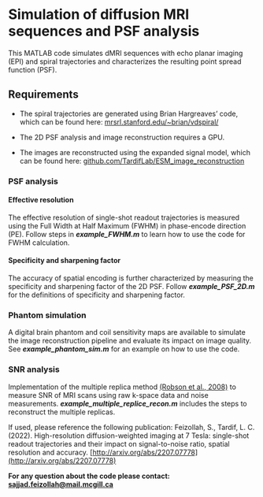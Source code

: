 # Simulation of diffusion MRI sequences and PSF analysis
This MATLAB code simulates dMRI sequences with echo planar imaging (EPI) and spiral trajectories and characterizes the resulting point spread function (PSF).
## Requirements

* The spiral trajectories are generated using Brian Hargreaves’ code, which can be found here: [mrsrl.stanford.edu/~brian/vdspiral/](http://mrsrl.stanford.edu/~brian/vdspiral/)

* The 2D PSF analysis and image reconstruction requires a GPU.

* The images are reconstructed using the expanded signal model, which can be found here: [github.com/TardifLab/ESM_image_reconstruction](https://github.com/TardifLab/ESM_image_reconstruction)

### PSF analysis
#### Effective resolution
The effective resolution of single-shot readout trajectories is measured using the Full Width at Half Maximum (FWHM) in phase-encode direction (PE). Follow steps in ***example_FWHM.m*** to learn how to use the code for FWHM calculation.
#### Specificity and sharpening factor
The accuracy of spatial encoding is further characterized by measuring the specificity and sharpening factor of the 2D PSF. Follow ***example_PSF_2D.m*** for the definitions of specificity and sharpening factor.
### Phantom simulation
A digital brain phantom and coil sensitivity maps are available to simulate the image reconstruction pipeline and evaluate its impact on image quality. See ***example_phantom_sim.m*** for an example on how to use the code.
### SNR analysis
Implementation of the multiple replica method [(Robson et al., 2008)](https://doi.org/10.1002/mrm.21728) to measure SNR of MRI scans using raw k-space data and noise measurements. ***example_multiple_replice_recon.m*** includes the steps to reconstruct the multiple replicas.

If used, please reference the following publication: Feizollah, S., Tardif, L. C. (2022). High-resolution diffusion-weighted imaging at 7 Tesla: single-shot readout trajectories and their impact on signal-to-noise ratio, spatial resolution and accuracy. [http://arxiv.org/abs/2207.07778](http://arxiv.org/abs/2207.07778)

**For any question about the code please contact: [sajjad.feizollah@mail.mcgill.ca](mailto:sajjad.feizollah@mail.mcgill.ca)**
